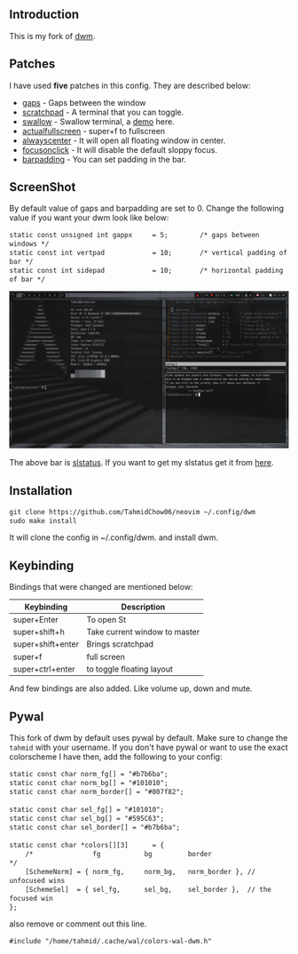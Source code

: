 ## Introduction
This is my fork of [dwm](https://dwm.suckless.org).

## Patches
I have used **five** patches in this config.
They are described below:
* [gaps](https://dwm.suckless.org/patches/gaps) - Gaps between the window
* [scratchpad](https://dwm.suckless.org/patches/scratchpad) - A terminal that you can toggle.
* [swallow](https://dwm.suckless.org/patches/swallow) - Swallow terminal, a [demo](https://yewtu.be/92uo5OBOKfY) here.
* [actualfullscreen](https://dwm.suckless.org/patches/actualfullscreen) - super+f to fullscreen
* [alwayscenter](https://dwm.suckless.org/patches/alwayscenter) - It will open all floating window in center.
* [focusonclick](https://dwm.suckless.org/patches/focusonclick/) - It will disable the default sloppy focus.
* [barpadding](https://dwm.suckless.org/patches/barpadding/) - You can set padding in the bar.

## ScreenShot
By default value of gaps and barpadding are set to 0. Change the
following value if you want your dwm look like below:

```
static const unsigned int gappx     = 5;        /* gaps between windows */
static const int vertpad            = 10;       /* vertical padding of bar */
static const int sidepad            = 10;       /* horizontal padding of bar */
```

![DWM Image](screenshot/dwm.png)

The above bar is [slstatus](https://tools.suckless.org/slstatus). If you want to get my slstatus get it from [here](https://github.com/TahmidChow06/slstatus).

## Installation
```
git clone https://github.com/TahmidChow06/neovim ~/.config/dwm
sudo make install
```

It will clone the config in ~/.config/dwm. and install dwm.


## Keybinding
Bindings that were changed are mentioned below:

| Keybinding        | Description                   |
|-------------------|-------------------------------|
| super+Enter       | To open St                    |
| super+shift+h     | Take current window to master |
| super+shift+enter | Brings scratchpad             |
| super+f           | full screen                   |
| super+ctrl+enter  | to toggle floating layout     |

And few bindings are also added. Like volume up, down and mute.

## Pywal
This fork of dwm by default uses pywal by default.  Make sure to change the `tahmid` with your username.
If you don't have pywal or want to use the exact colorscheme I have then, add the following to your config:

```
static const char norm_fg[] = "#b7b6ba";
static const char norm_bg[] = "#101010";
static const char norm_border[] = "#807f82";

static const char sel_fg[] = "#101010";
static const char sel_bg[] = "#595C63";
static const char sel_border[] = "#b7b6ba";

static const char *colors[][3]      = {
    /*               fg           bg         border                         */
    [SchemeNorm] = { norm_fg,     norm_bg,   norm_border }, // unfocused wins
    [SchemeSel]  = { sel_fg,      sel_bg,    sel_border },  // the focused win
};

```

also remove or comment out this line.
```
#include "/home/tahmid/.cache/wal/colors-wal-dwm.h"
```
